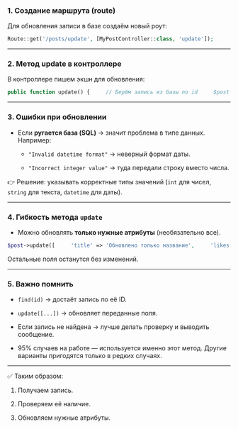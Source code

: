 ### 1. Создание маршрута (route)

Для обновления записи в базе создаём новый роут:

```php
Route::get('/posts/update', [MyPostController::class, 'update']);
```


---

### 2. Метод update в контроллере

В контроллере пишем экшн для обновления:
```php
public function update() {     // Берём запись из базы по id     $post = Post::find(6);      // Проверка, что запись существует     if (!$post) {         return "Запись не найдена!";     }      // Обновляем запись     $post->update([         'title' => 'Новый заголовок',         'likes' => 100000,         'content' => 'Изменённый текст поста',     ]);      return "Пост обновлён!"; }
```


---

### 3. Ошибки при обновлении

- Если **ругается база (SQL)** → значит проблема в типе данных.  
    Например:
    
    - `"Invalid datetime format"` → неверный формат даты.
        
    - `"Incorrect integer value"` → туда передали строку вместо числа.
        

👉 Решение: указывать корректные типы значений (`int` для чисел, `string` для текста, `datetime` для даты).

---

### 4. Гибкость метода `update`

- Можно обновлять **только нужные атрибуты** (необязательно все).


```php
$post->update([     'title' => 'Обновлено только название',     'likes' => 111, ]);
```


Остальные поля останутся без изменений.

---

### 5. Важно помнить

- `find(id)` → достаёт запись по её ID.
    
- `update([...])` → обновляет переданные поля.
    
- Если запись не найдена → лучше делать проверку и выводить сообщение.
    
- 95% случаев на работе — используется именно этот метод. Другие варианты пригодятся только в редких случаях.
    

---

✅ Таким образом:

1. Получаем запись.
    
2. Проверяем её наличие.
    
3. Обновляем нужные атрибуты.